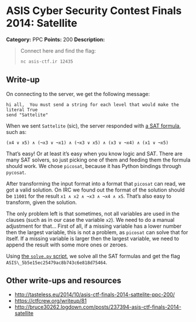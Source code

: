 # ASIS Cyber Security Contest Finals 2014: Satellite

**Category:** PPC
**Points:** 200
**Description:**

> Connect here and find the flag:
>
> ```bash
> nc asis-ctf.ir 12435
> ```

## Write-up

On connecting to the server, we get the following message:

```
hi all,  You must send a string for each level that would make the literal True
send "Sattelite"
```

When we sent `Sattelite` (sic), the server responded with [a SAT formula](https://en.wikipedia.org/wiki/Boolean_satisfiability_problem), such as:

```
(x4 ∨ x5) ∧ (¬x3 ∨ ¬x1) ∧ (¬x3 ∨ x5) ∧ (x3 ∨ ¬x4) ∧ (x1 ∨ ¬x5)
```

That’s easy! Or at least it’s easy when you know logic and SAT. There are many SAT solvers, so just picking one of them and feeding them the formula should work. We chose `picosat`, because it has Python bindings through `pycosat`.

After transforming the input format into a format that `picosat` can read, we got a valid solution. On IRC we found out the format of the solution should be `11001` for the result `x1 ∧ x2 ∧ ¬x3 ∧ ¬x4 ∧ x5`. That’s also easy to transform, given the solution.

The only problem left is that sometimes, not all variables are used in the clauses (such as in our case the variable `x2`). We need to do a manual adjustment for that… First of all, if a missing variable has a lower number then the largest variable, this is not a problem, as `picosat` can solve that for itself. If a missing variable is larger then the largest variable, we need to append the result with some more ones or zeroes.

Using [the `solve.py` script](solve.py), we solve all the SAT formulas and get the flag `ASIS\_5b5e15ec25479ac8b743c6e818d75464`.

## Other write-ups and resources

* <http://tasteless.eu/2014/10/asis-ctf-finals-2014-sattelite-ppc-200/>
* <https://ctfcrew.org/writeup/81>
* <http://bruce30262.logdown.com/posts/237394-asis-ctf-finals-2014-satellite>
